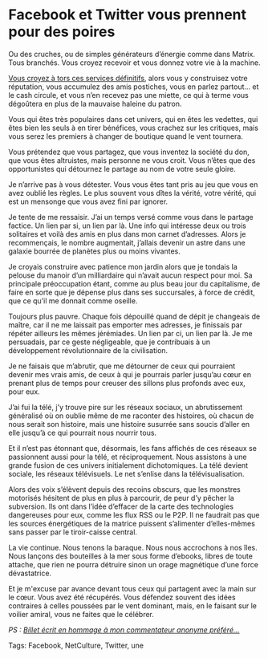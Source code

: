 # Facebook et Twitter vous prennent pour des poires

Ou des cruches, ou de simples générateurs d’énergie comme dans Matrix. Tous branchés. Vous croyez recevoir et vous donnez votre vie à la machine.<span id="more-32943"></span>

[Vous croyez à tors ces services définitifs](http://blog.tcrouzet.com/2013/05/23/facebook-et-twitter-secrouleront-comme-un-chateau-de-cartes/), alors vous y construisez votre réputation, vous accumulez des amis postiches, vous en parlez partout… et le cash circule, et vous n’en recevez pas une miette, ce qui à terme vous dégoûtera en plus de la mauvaise haleine du patron.

Vous qui êtes très populaires dans cet univers, qui en êtes les vedettes, qui êtes bien les seuls à en tirer bénéfices, vous crachez sur les critiques, mais vous serez les premiers à changer de boutique quand le vent tournera.

Vous prétendez que vous partagez, que vous inventez la société du don, que vous êtes altruistes, mais personne ne vous croit. Vous n’êtes que des opportunistes qui détournez le partage au nom de votre seule gloire.

Je n’arrive pas à vous détester. Vous vous êtes tant pris au jeu que vous en avez oublié les règles. Le plus souvent vous dîtes la vérité, votre vérité, qui est un mensonge que vous avez fini par ignorer.

Je tente de me ressaisir. J’ai un temps versé comme vous dans le partage factice. Un lien par si, un lien par là. Une info qui intéresse deux ou trois solitaires et voilà des amis en plus dans mon carnet d’adresses. Alors je recommençais, le nombre augmentait, j’allais devenir un astre dans une galaxie bourrée de planètes plus ou moins vivantes.

Je croyais construire avec patience mon jardin alors que je tondais la pelouse du manoir d’un milliardaire qui n’avait aucun respect pour moi. Sa principale préoccupation étant, comme au plus beau jour du capitalisme, de faire en sorte que je dépense plus dans ses succursales, à force de crédit, que ce qu’il me donnait comme oseille.

Toujours plus pauvre. Chaque fois dépouillé quand de dépit je changeais de maître, car il ne me laissait pas emporter mes adresses, je finissais par répéter ailleurs les mêmes jérémiades. Un lien par ci, un lien par là. Je me persuadais, par ce geste négligeable, que je contribuais à un développement révolutionnaire de la civilisation.

Je ne faisais que m’abrutir, que me détourner de ceux qui pourraient devenir mes vrais amis, de ceux à qui je pourrais parler jusqu’au cœur en prenant plus de temps pour creuser des sillons plus profonds avec eux, pour eux.

J’ai fui la télé, j'y trouve pire sur les réseaux sociaux, un abrutissement généralisé où on oublie même de me raconter des histoires, où chacun de nous serait son histoire, mais une histoire susurrée sans soucis d’aller en elle jusqu’à ce qui pourrait nous nourrir tous.

Et il n’est pas étonnant que, désormais, les fans affichés de ces réseaux se passionnent aussi pour la télé, et réciproquement. Nous assistons à une grande fusion de ces univers initialement dichotomiques. La télé devient sociale, les réseaux télévisuels. Le net s’enlise dans la télévisualisation.

Alors des voix s’élèvent depuis des recoins obscurs, que les monstres motorisés hésitent de plus en plus à parcourir, de peur d’y pêcher la subversion. Ils ont dans l’idée d’effacer de la carte des technologies dangereuses pour eux, comme les flux RSS ou le P2P. Il ne faudrait pas que les sources énergétiques de la matrice puissent s’alimenter d’elles-mêmes sans passer par le tiroir-caisse central.

La vie continue. Nous tenons la baraque. Nous nous accrochons à nos îles. Nous lançons des bouteilles à la mer sous forme d’ebooks, libres de toute attache, que rien ne pourra détruire sinon un orage magnétique d’une force dévastatrice.

Et je m'excuse par avance devant tous ceux qui partagent avec la main sur le cœur. Vous avez été récupérés. Vous défendez souvent des idées contraires à celles poussées par le vent dominant, mais, en le faisant sur le voilier amiral, vous ne faites que le célébrer.

*PS : [Billet écrit en hommage à mon commentateur anonyme préféré…](http://blog.tcrouzet.com/2013/05/23/facebook-et-twitter-secrouleront-comme-un-chateau-de-cartes/#comment-148137)*

Tags: Facebook, NetCulture, Twitter, une